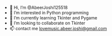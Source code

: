 - 👋 Hi, I’m @AbeerJoshi125518
- 👀 I’m interested in Python programming
- 🌱 I’m currently learning Tkinter and Pygame
- 💞️ I’m looking to collaborate on Tkinter
- 📫 contact me lovemusic.abeer.joshi@gmail.com

<!---
AbeerJoshi125518/AbeerJoshi125518 is a ✨ special ✨ repository because its `README.md` (this file) appears on your GitHub profile.
You can click the Preview link to take a look at your changes.
--->
